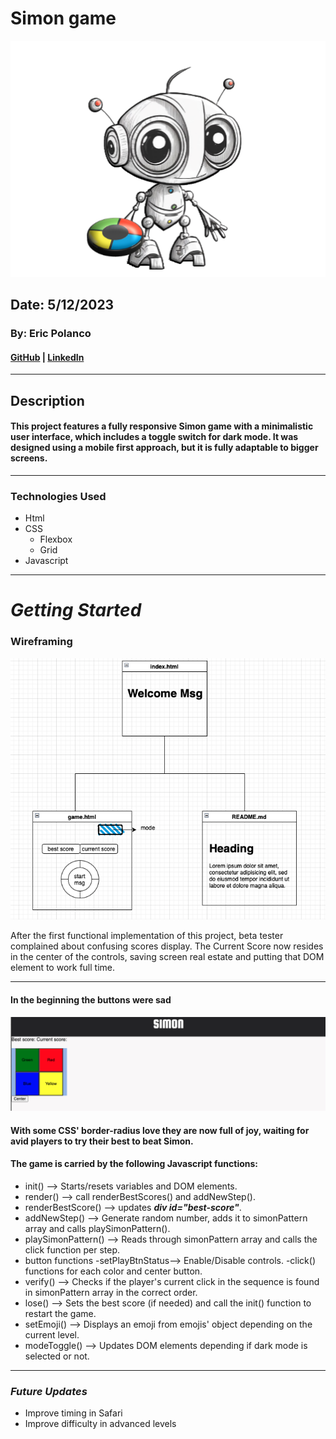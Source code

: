 # Simon game
![robot](/assets/imgs/game-intro.png)

## Date: 5/12/2023

### By: Eric Polanco

#### [GitHub](https://github.com/epolancot) | [LinkedIn](www.linkedin.com/in/epolancot) 

---

## **Description**

#### This project features a fully responsive Simon game with a minimalistic user interface, which includes a toggle switch for dark mode. It was designed using a mobile first approach, but it is fully adaptable to bigger screens.



---

### **Technologies Used**

- Html
- CSS
  - Flexbox
  - Grid
- Javascript

---

# **_Getting Started_**

### **Wireframing**

![wireframe](/assets/imgs/wireframing.png)

After the first functional implementation of this project, beta tester complained about confusing scores display. The Current Score now resides in the center of the controls, saving screen real estate and putting that DOM element to work full time.

--- 

#### **In the beginning the buttons were sad**
![Sad buttons](/assets/imgs/game-intro-basic-buttons.png)

#### With some CSS' border-radius love they are now full of joy, waiting for avid players to try their best to beat Simon. 

#### The game is carried by the following Javascript functions:
- init() --> Starts/resets variables and DOM elements.
- render() --> call renderBestScores() and addNewStep().
- renderBestScore() --> updates **_div id="best-score"_**.
- addNewStep() --> Generate random number, adds it to simonPattern array and calls playSimonPattern().
- playSimonPattern() --> Reads through simonPattern array and calls the click function per step.
- button functions
  -setPlayBtnStatus--> Enable/Disable controls.
  -click() functions for each color and center button.
- verify() --> Checks if the player's current click in the sequence is found in simonPattern array in the correct order.
- lose() --> Sets the best score (if needed) and call the init() function to restart the game.
- setEmoji() --> Displays an emoji from emojis' object depending on the current level.
- modeToggle() --> Updates DOM elements depending if dark mode is selected or not.


---

### **_Future Updates_**
- Improve timing in Safari
- Improve difficulty in advanced levels

